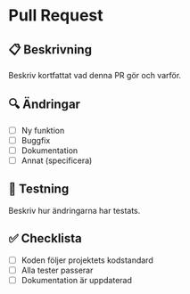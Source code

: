 ﻿# Pull Request

## 📋 Beskrivning
Beskriv kortfattat vad denna PR gör och varför.

## 🔍 Ändringar
- [ ] Ny funktion
- [ ] Buggfix
- [ ] Dokumentation
- [ ] Annat (specificera)

## 🧪 Testning
Beskriv hur ändringarna har testats.

## ✅ Checklista
- [ ] Koden följer projektets kodstandard
- [ ] Alla tester passerar
- [ ] Dokumentation är uppdaterad